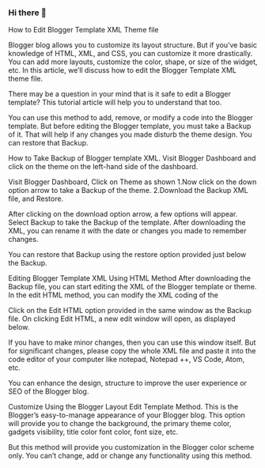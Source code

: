 ### Hi there 👋

How to Edit Blogger Template XML Theme file

Blogger blog allows you to customize its layout structure. But if you’ve basic knowledge of HTML, XML, and CSS, you can customize it more drastically. You can add more layouts, customize the color, shape, or size of the widget, etc. In this article, we’ll discuss how to edit the Blogger Template XML theme file.

There may be a question in your mind that is it safe to edit a Blogger template? This tutorial article will help you to understand that too.

You can use this method to add, remove, or modify a code into the Blogger template. But before editing the Blogger template, you must take a Backup of it. That will help if any changes you made disturb the theme design. You can restore that Backup.

How to Take Backup of Blogger template XML.
Visit Blogger Dashboard and click on the theme on the left-hand side of the dashboard.

Visit Blogger Dashboard, Click on Theme as shown
1.Now click on the down option arrow to take a Backup of the theme.
2.Download the Backup XML file, and Restore.

After clicking on the download option arrow, a few options will appear. Select Backup to take the Backup of the template. After downloading the XML, you can rename it with the date or changes you made to remember changes.

You can restore that Backup using the restore option provided just below the Backup.

Editing Blogger Template XML Using HTML Method
After downloading the Backup file, you can start editing the XML of the Blogger template or theme. In the edit HTML method, you can modify the XML coding of the

Click on the Edit HTML option provided in the same window as the Backup file. On clicking Edit HTML, a new edit window will open, as displayed below.

If you have to make minor changes, then you can use this window itself. But for significant changes, please copy the whole XML file and paste it into the code editor of your computer like notepad, Notepad ++, VS Code, Atom, etc.

You can enhance the design, structure to improve the user experience or SEO of the Blogger blog.

Customize Using the Blogger Layout Edit Template Method.
This is the Blogger’s easy-to-manage appearance of your Blogger blog. This option will provide you to change the background, the primary theme color, gadgets visibility, title color font color, font size, etc.

But this method will provide you customization in the Blogger color scheme only. You can’t change, add or change any functionality using this method.





<!--
**soulyrics/soulyrics** is a ✨ _special_ ✨ repository because its `README.md` (this file) appears on your GitHub profile.

Here are some ideas to get you started:

- 🔭 I’m currently working on ...
- 🌱 I’m currently learning ...
- 👯 I’m looking to collaborate on ...
- 🤔 I’m looking for help with ...
- 💬 Ask me about ...
- 📫 How to reach me: ...
- 😄 Pronouns: ...
- ⚡ Fun fact: ...
-->
